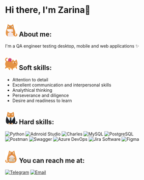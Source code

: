 <h1>Hi there, I'm Zarina👋</h1>
<div>
  <h2><img src= "https://github.com/NZarina/NZarina/blob/main/stickers/about_me.png" width="40" height="40"> About me:</h2>
  <p>I'm a QA engineer testing desktop, mobile and web applications ✨</p>
</div>  

<div>
  <h2><img src= "https://github.com/NZarina/NZarina/blob/main/stickers/soft_skills.png" width="40" height="40"> Soft skills:</h2>
  <ul>
	<li>Attention to detail</li>
	<li>Excellent communication and interpersonal skills</li>
	<li>Analythical thinking</li>
	<li>Perseverance and diligence</li>
	 <li>Desire and readiness to learn</li>
  </ul>
</div>  

<h2><img src= "https://github.com/NZarina/NZarina/blob/main/stickers/hard_skills.png" width="40" height="40"> Hard skills:</h2>

![Python](https://img.shields.io/badge/Python%20-%20%233776AB?style=for-the-badge&logo=Python&logoColor=white&label=%20)
![Adnroid Studio](https://img.shields.io/badge/Android%20Studio%20-%20%233DDC84?style=for-the-badge&logo=androidstudio&logoColor=white&label=%20)
![Charles](https://img.shields.io/badge/Charles%20-%20%2323add8e6?style=for-the-badge&logo=charles&label=%20)
![MySQL](https://img.shields.io/badge/MySQL%20-%20%234479A1?style=for-the-badge&logo=MySQL&logoColor=white&label=%20)
![PostgreSQL](https://img.shields.io/badge/PostgreSQL%20-%20%234169E1?style=for-the-badge&logo=postgresql&logoColor=white&label=%20)
<br>
![Postman](https://img.shields.io/badge/Postman%20-%20%23FF6C37?style=for-the-badge&logo=postman&logoColor=white&label=%20)
![Swagger](https://img.shields.io/badge/Swagger%20-%20%2385EA2D?style=for-the-badge&logo=swagger&logoColor=white&label=%20)
![Azure DevOps](https://img.shields.io/badge/Azure%20DevOps%20-%20%230078D7?style=for-the-badge&logo=azuredevops&logoColor=white&label=%20)
![Jira Software](https://img.shields.io/badge/Jira%20Software%20-%20%230052CC?style=for-the-badge&logo=jirasoftware&logoColor=white&label=%20)
![Figma](https://img.shields.io/badge/Figma%20-%20black?style=for-the-badge&logo=figma&logoColor=%23F24E1E&label=%20)

<h2><img src= "https://github.com/NZarina/NZarina/blob/main/stickers/contact_me.png" width="40" height="40"> You can reach me at:</h2>

[![Telegram](https://img.shields.io/badge/Telegram-2CA5E0?style=for-the-badge&logo=telegram&logoColor=white)](https://t.me/zarina_nz)
[![Email](https://img.shields.io/badge/Email-0078D4?style=for-the-badge&logo=microsoft-outlook&logoColor=white)](mailto:n_zarina@hotmail.com)
  


